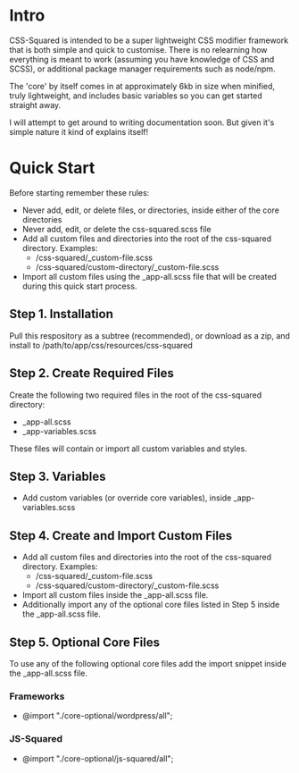 # Intro #

CSS-Squared is intended to be a super lightweight CSS modifier framework that is both simple and quick to customise. There is no relearning how everything is meant to work (assuming you have knowledge of CSS and SCSS), or additional package manager requirements such as node/npm.

The 'core' by itself comes in at approximately 6kb in size when minified, truly lightweight, and includes basic variables so you can get started straight away.

I will attempt to get around to writing documentation soon. But given it's simple nature it kind of explains itself!

# Quick Start #

Before starting remember these rules:

* Never add, edit, or delete files, or directories, inside either of the core directories
* Never add, edit, or delete the css-squared.scss file
* Add all custom files and directories into the root of the css-squared directory. Examples:
    * /css-squared/_custom-file.scss
    * /css-squared/custom-directory/_custom-file.scss
* Import all custom files using the _app-all.scss file that will be created during this quick start process.

## Step 1. Installation ##

Pull this respository as a subtree (recommended), or download as a zip, and install to /path/to/app/css/resources/css-squared

## Step 2. Create Required Files ##
Create the following two required files in the root of the css-squared directory:

* _app-all.scss
* _app-variables.scss

These files will contain or import all custom variables and styles.

## Step 3. Variables ##
* Add custom variables (or override core variables), inside _app-variables.scss

## Step 4. Create and Import Custom Files ##
* Add all custom files and directories into the root of the css-squared directory. Examples:
    * /css-squared/_custom-file.scss
    * /css-squared/custom-directory/_custom-file.scss
* Import all custom files inside the _app-all.scss file.
* Additionally import any of the optional core files listed in Step 5 inside the _app-all.scss file.

## Step 5. Optional Core Files  ##
To use any of the following optional core files add the import snippet inside the _app-all.scss file.

### Frameworks ###

* @import "./core-optional/wordpress/all";

### JS-Squared ###

* @import "./core-optional/js-squared/all";